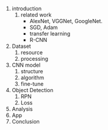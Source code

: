 1. introduction
   1. related work
      - AlexNet, VGGNet, GoogleNet.
      - SGD, Adam
      - transfer learning
      - R-CNN
2. Dataset
   1. resource
   2. processing
3. CNN model
   1. structure
   2. algorithm
   3. fine-tune
4. Object Detection
   1. RPN
   2. Loss
5. Analysis
6. App
7. Conclusion